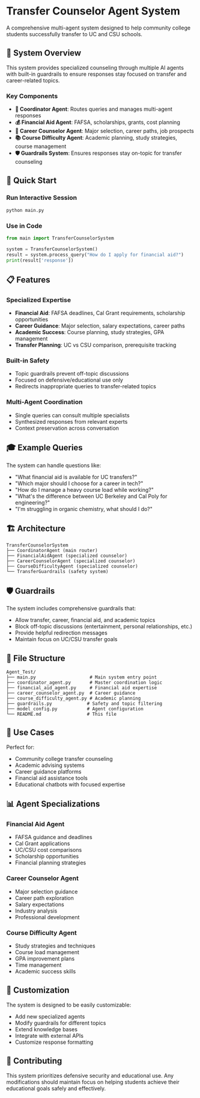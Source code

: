 # Transfer Counselor Agent System

A comprehensive multi-agent system designed to help community college students successfully transfer to UC and CSU schools.

## 🎯 System Overview

This system provides specialized counseling through multiple AI agents with built-in guardrails to ensure responses stay focused on transfer and career-related topics.

### Key Components

- **🤖 Coordinator Agent**: Routes queries and manages multi-agent responses
- **💰 Financial Aid Agent**: FAFSA, scholarships, grants, cost planning
- **💼 Career Counselor Agent**: Major selection, career paths, job prospects
- **📚 Course Difficulty Agent**: Academic planning, study strategies, course management
- **🛡️ Guardrails System**: Ensures responses stay on-topic for transfer counseling

## 🚀 Quick Start

### Run Interactive Session
```bash
python main.py
```

### Use in Code
```python
from main import TransferCounselorSystem

system = TransferCounselorSystem()
result = system.process_query("How do I apply for financial aid?")
print(result['response'])
```

## 📋 Features

### Specialized Expertise
- **Financial Aid**: FAFSA deadlines, Cal Grant requirements, scholarship opportunities
- **Career Guidance**: Major selection, salary expectations, career paths
- **Academic Success**: Course planning, study strategies, GPA management
- **Transfer Planning**: UC vs CSU comparison, prerequisite tracking

### Built-in Safety
- Topic guardrails prevent off-topic discussions
- Focused on defensive/educational use only
- Redirects inappropriate queries to transfer-related topics

### Multi-Agent Coordination
- Single queries can consult multiple specialists
- Synthesized responses from relevant experts
- Context preservation across conversation

## 🎓 Example Queries

The system can handle questions like:
- "What financial aid is available for UC transfers?"
- "Which major should I choose for a career in tech?"
- "How do I manage a heavy course load while working?"
- "What's the difference between UC Berkeley and Cal Poly for engineering?"
- "I'm struggling in organic chemistry, what should I do?"

## 🏗️ Architecture

```
TransferCounselorSystem
├── CoordinatorAgent (main router)
├── FinancialAidAgent (specialized counselor)
├── CareerCounselorAgent (specialized counselor)
├── CourseDifficultyAgent (specialized counselor)
└── TransferGuardrails (safety system)
```

## 🛡️ Guardrails

The system includes comprehensive guardrails that:
- Allow transfer, career, financial aid, and academic topics
- Block off-topic discussions (entertainment, personal relationships, etc.)
- Provide helpful redirection messages
- Maintain focus on UC/CSU transfer goals

## 📁 File Structure

```
Agent_Test/
├── main.py                    # Main system entry point
├── coordinator_agent.py       # Master coordination logic
├── financial_aid_agent.py     # Financial aid expertise
├── career_counselor_agent.py  # Career guidance
├── course_difficulty_agent.py # Academic planning
├── guardrails.py             # Safety and topic filtering
├── model_config.py           # Agent configuration
└── README.md                 # This file
```

## 🎯 Use Cases

Perfect for:
- Community college transfer counseling
- Academic advising systems
- Career guidance platforms
- Financial aid assistance tools
- Educational chatbots with focused expertise

## 📊 Agent Specializations

### Financial Aid Agent
- FAFSA guidance and deadlines
- Cal Grant applications
- UC/CSU cost comparisons
- Scholarship opportunities
- Financial planning strategies

### Career Counselor Agent
- Major selection guidance
- Career path exploration
- Salary expectations
- Industry analysis
- Professional development

### Course Difficulty Agent
- Study strategies and techniques
- Course load management
- GPA improvement plans
- Time management
- Academic success skills

## 🔧 Customization

The system is designed to be easily customizable:
- Add new specialized agents
- Modify guardrails for different topics
- Extend knowledge bases
- Integrate with external APIs
- Customize response formatting

## 🤝 Contributing

This system prioritizes defensive security and educational use. Any modifications should maintain focus on helping students achieve their educational goals safely and effectively.